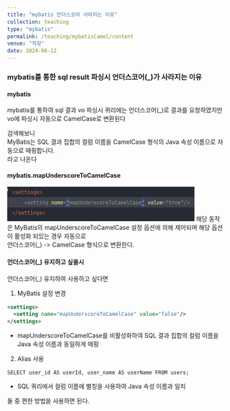 ```yaml
---
title: "mybatis 언더스코어 사라지는 이유"
collection: teaching
type: "mybatis"
permalink: /teaching/mybatisCamel/content
venue: "직장"
date: 2024-06-12
---
```

### mybatis를 통한 sql result 파싱시 언더스코어(_)가 사라지는 이유

#### mybatis 
mybatis를 통하여 sql 결과 vo 파싱시 퀴리에는 언더스코어(_)로 결과를 요청하였지만 vo에 파싱시 자동으로 CamelCase로 변환된다

검색해보니<br>
MyBatis는 SQL 결과 집합의 컬럼 이름을 CamelCase 형식의 Java 속성 이름으로 자동으로 매핑합니다.<br> 
라고 나온다

#### mybatis.mapUnderscoreToCamelCase
![img.png](img.png)
해당 동작은 MyBatis의 mapUnderscoreToCamelCase 설정 옵션에 의해 제어되며 해당 옵션이 활성화 되있는 경우 자동으로 <br>
언더스코어(_) -> CamelCase 형식으로 변환한다.

#### 언더스코어(_) 유지하고 싶을시
언더스코어(_) 유지하여 사용하고 싶다면
1. MyBatis 설정 변경
```xml
<settings>
  <setting name="mapUnderscoreToCamelCase" value="false"/>
</settings>
```
- mapUnderscoreToCamelCase를 비활성화하여 SQL 결과 집합의 컬럼 이름을 Java 속성 이름과 동일하게 매핑
2. Alias 사용
```text
SELECT user_id AS userId, user_name AS userName FROM users;
```
- SQL 쿼리에서 컬럼 이름에 별칭을 사용하여 Java 속성 이름과 일치

둘 중 편한 방법을 사용하면 된다.